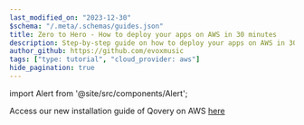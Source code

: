 ```yaml
---
last_modified_on: "2023-12-30"
$schema: "/.meta/.schemas/guides.json"
title: Zero to Hero - How to deploy your apps on AWS in 30 minutes
description: Step-by-step guide on how to deploy your apps on AWS in 30 minutes. No AWS knowledge required.
author_github: https://github.com/evoxmusic
tags: ["type: tutorial", "cloud_provider: aws"]
hide_pagination: true
---
```


import Alert from '@site/src/components/Alert';

<Alert type="warning">

Access our new installation guide of Qovery on AWS [here][docs.getting-started.install-qovery.aws]

</Alert>


[docs.getting-started.install-qovery.aws]: /docs/getting-started/install-qovery/aws/
